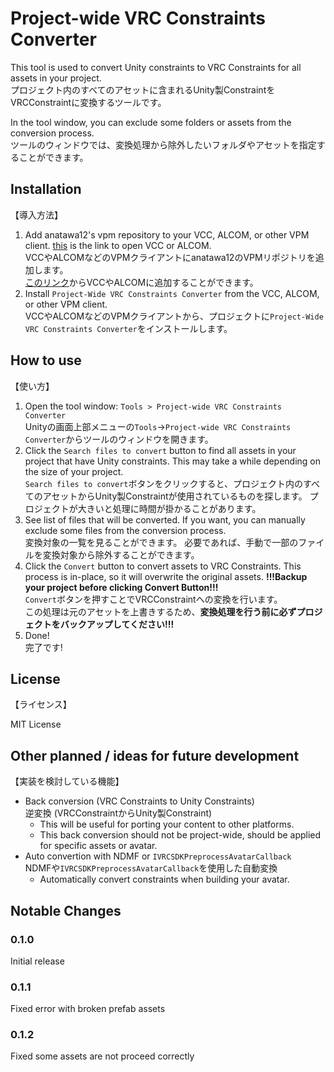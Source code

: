# Project-wide VRC Constraints Converter

This tool is used to convert Unity constraints to VRC Constraints for all assets in your project.\
プロジェクト内のすべてのアセットに含まれるUnity製ConstraintをVRCConstraintに変換するツールです。

In the tool window, you can exclude some folders or assets from the conversion process.\
ツールのウィンドウでは、変換処理から除外したいフォルダやアセットを指定することができます。

## Installation
【導入方法】

1. Add anatawa12's vpm repository to your VCC, ALCOM, or other VPM client. [this][add-repo] is the link to open VCC or ALCOM.\
VCCやALCOMなどのVPMクライアントにanatawa12のVPMリポジトリを追加します。\
[このリンク][add-repo]からVCCやALCOMに追加することができます。
2. Install `Project-Wide VRC Constraints Converter` from the VCC, ALCOM, or other VPM client.\
VCCやALCOMなどのVPMクライアントから、プロジェクトに`Project-Wide VRC Constraints Converter`をインストールします。

[add-repo]: https://vpm.anatawa12.com/add-repo

## How to use
【使い方】

1. Open the tool window: `Tools > Project-wide VRC Constraints Converter`\
Unityの画面上部メニューの`Tools`→`Project-wide VRC Constraints Converter`からツールのウィンドウを開きます。
2. Click the `Search files to convert` button to find all assets in your project that have Unity constraints.
   This may take a while depending on the size of your project.\
`Search files to convert`ボタンをクリックすると、プロジェクト内のすべてのアセットからUnity製Constraintが使用されているものを探します。
プロジェクトが大きいと処理に時間が掛かることがあります。
3. See list of files that will be converted.
   If you want, you can manually exclude some files from the conversion process.\
変換対象の一覧を見ることができます。
必要であれば、手動で一部のファイルを変換対象から除外することができます。
5. Click the `Convert` button to convert assets to VRC Constraints.
   This process is in-place, so it will overwrite the original assets.
   **!!!Backup your project before clicking Convert Button!!!**\
`Convert`ボタンを押すことでVRCConstraintへの変換を行います。\
この処理は元のアセットを上書きするため、**変換処理を行う前に必ずプロジェクトをバックアップしてください!!!**
7. Done!\
完了です!

## License
【ライセンス】

MIT License

## Other planned / ideas for future development
【実装を検討している機能】

- Back conversion (VRC Constraints to Unity Constraints)\
逆変換 (VRCConstraintからUnity製Constraint)
  - This will be useful for porting your content to other platforms.
  - This back conversion should not be project-wide, should be applied for specific assets or avatar.
- Auto convertion with NDMF or `IVRCSDKPreprocessAvatarCallback`\
NDMFや`IVRCSDKPreprocessAvatarCallback`を使用した自動変換
  - Automatically convert constraints when building your avatar.

## Notable Changes

### 0.1.0

Initial release

### 0.1.1

Fixed error with broken prefab assets

### 0.1.2

Fixed some assets are not proceed correctly

